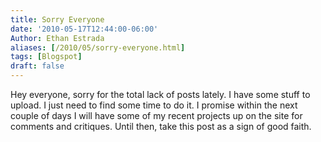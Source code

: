 ```yaml
---
title: Sorry Everyone
date: '2010-05-17T12:44:00-06:00'
Author: Ethan Estrada
aliases: [/2010/05/sorry-everyone.html]
tags: [Blogspot]
draft: false
---
```


Hey everyone, sorry for the total lack of posts lately.
I have some stuff to upload.
I just need to find some time to do it.
I promise within the next couple of days
I will have some of my recent projects up on the site for comments and critiques.
Until then, take this post as a sign of good faith.
